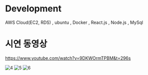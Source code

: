 # Development
AWS Cloud(EC2, RDS) , ubuntu , Docker , React.js , Node.js , MySql

# 시연 동영상
https://www.youtube.com/watch?v=9DKWOrmTPBM&t=296s

![4](https://user-images.githubusercontent.com/18100537/70880657-283d6f80-200d-11ea-8b6f-5ea14725d80b.png)
![5](https://user-images.githubusercontent.com/18100537/70880658-283d6f80-200d-11ea-91f6-ee353dc21803.png)
![6](https://user-images.githubusercontent.com/18100537/70880659-283d6f80-200d-11ea-8f37-f88859786003.png)
